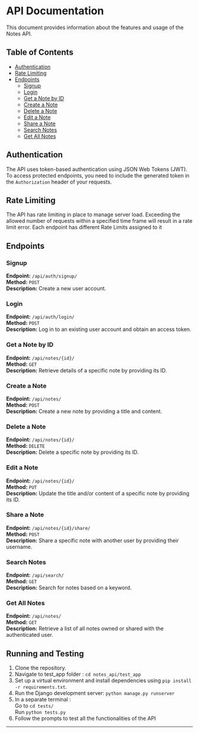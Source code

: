 # API Documentation

This document provides information about the features and usage of the Notes API.

## Table of Contents
- [Authentication](#authentication)
- [Rate Limiting](#rate-limiting)
- [Endpoints](#endpoints)
  - [Signup](#signup)
  - [Login](#login)
  - [Get a Note by ID](#get-a-note-by-id)
  - [Create a Note](#create-a-note)
  - [Delete a Note](#delete-a-note)
  - [Edit a Note](#edit-a-note)
  - [Share a Note](#share-a-note)
  - [Search Notes](#search-notes)
  - [Get All Notes](#get-all-notes)

## Authentication

The API uses token-based authentication using JSON Web Tokens (JWT). To access protected endpoints, you need to include the generated token in the `Authorization` header of your requests.

## Rate Limiting

The API has rate limiting in place to manage server load. Exceeding the allowed number of requests within a specified time frame will result in a rate limit error. Each endpoint has different Rate Limits assigned to it 

## Endpoints

### Signup

**Endpoint:** `/api/auth/signup/`  
**Method:** `POST`  
**Description:** Create a new user account.

### Login

**Endpoint:** `/api/auth/login/`  
**Method:** `POST`  
**Description:** Log in to an existing user account and obtain an access token.

### Get a Note by ID

**Endpoint:** `/api/notes/{id}/`  
**Method:** `GET`  
**Description:** Retrieve details of a specific note by providing its ID.

### Create a Note

**Endpoint:** `/api/notes/`  
**Method:** `POST`  
**Description:** Create a new note by providing a title and content.

### Delete a Note

**Endpoint:** `/api/notes/{id}/`  
**Method:** `DELETE`  
**Description:** Delete a specific note by providing its ID.

### Edit a Note

**Endpoint:** `/api/notes/{id}/`  
**Method:** `PUT`  
**Description:** Update the title and/or content of a specific note by providing its ID.

### Share a Note

**Endpoint:** `/api/notes/{id}/share/`  
**Method:** `POST`  
**Description:** Share a specific note with another user by providing their username.

### Search Notes

**Endpoint:** `/api/search/`  
**Method:** `GET`  
**Description:** Search for notes based on a keyword.

### Get All Notes

**Endpoint:** `/api/notes/`  
**Method:** `GET`  
**Description:** Retrieve a list of all notes owned or shared with the authenticated user.

## Running and Testing

1. Clone the repository. 
2. Navigate to test_app folder : `cd notes_api/test_app`
3. Set up a virtual environment and install dependencies using `pip install -r requirements.txt`. 
4. Run the Django development server: `python manage.py runserver`
5. In a separate terminal : <br>
   Go to `cd tests/` <br>
   Run `python tests.py`
6. Follow the prompts to test all the functionalities of the API

---

